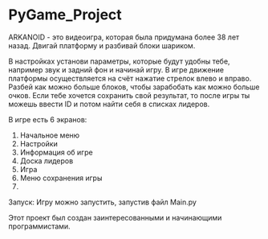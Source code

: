 # PyGame_Project
ARKANOID - это видеоигра, которая была придумана более 38 лет назад. Двигай платформу и разбивай блоки шариком.

В настройках установи параметры, которые будут удобны тебе, например звук и задний фон и начинай игру. В игре движение платформы осуществляется на счёт нажатие стрелок влево и вправо.
Разбей как можно больше блоков, чтобы зарабобать как можно больше очков.
Если тебе хочется сохранить свой результат, то после игры ты можешь ввести ID и потом найти себя в списках лидеров.

В игре есть 6 экранов:
 1. Начальное меню
 2. Настройки
 3. Информация об игре
 4. Доска лидеров
 5. Игра
 6. Меню сохранения игры
 7. 
Запуск:
Игру можно запустить, запустив файл Main.py

Этот проект был создан заинтересованными и начинающими программистами.
